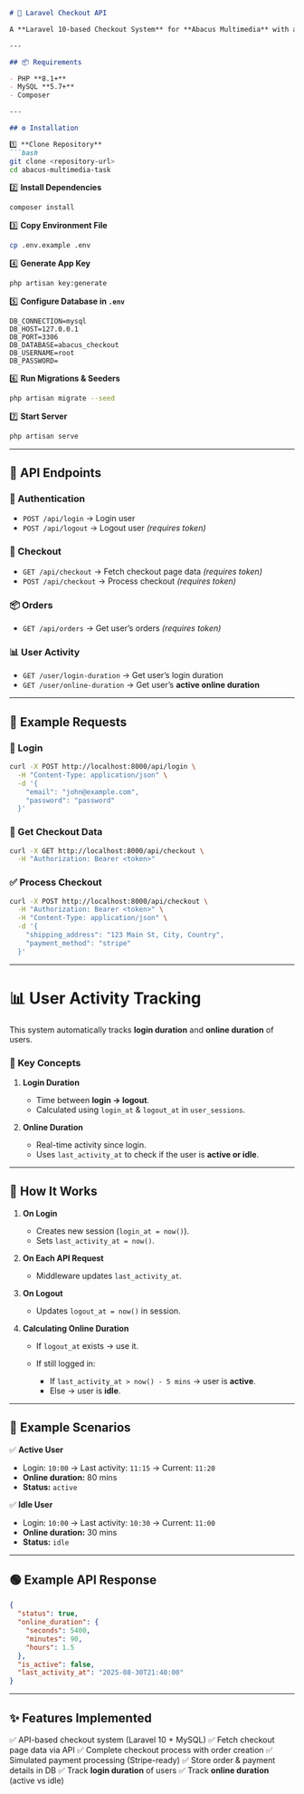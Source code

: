 ````markdown
# 🚀 Laravel Checkout API

A **Laravel 10-based Checkout System** for **Abacus Multimedia** with authentication, order processing, and **user activity tracking** (login & online duration).

---

## 📦 Requirements

- PHP **8.1+**
- MySQL **5.7+**
- Composer

---

## ⚙️ Installation

1️⃣ **Clone Repository**
```bash
git clone <repository-url>
cd abacus-multimedia-task
````

2️⃣ **Install Dependencies**

```bash
composer install
```

3️⃣ **Copy Environment File**

```bash
cp .env.example .env
```

4️⃣ **Generate App Key**

```bash
php artisan key:generate
```

5️⃣ **Configure Database in `.env`**

```env
DB_CONNECTION=mysql
DB_HOST=127.0.0.1
DB_PORT=3306
DB_DATABASE=abacus_checkout
DB_USERNAME=root
DB_PASSWORD=
```

6️⃣ **Run Migrations & Seeders**

```bash
php artisan migrate --seed
```

7️⃣ **Start Server**

```bash
php artisan serve
```

---

## 🔑 API Endpoints

### 🧑 Authentication

* `POST /api/login` → Login user
* `POST /api/logout` → Logout user *(requires token)*

### 🛒 Checkout

* `GET /api/checkout` → Fetch checkout page data *(requires token)*
* `POST /api/checkout` → Process checkout *(requires token)*

### 📦 Orders

* `GET /api/orders` → Get user’s orders *(requires token)*

### 📊 User Activity

* `GET /user/login-duration` → Get user’s login duration
* `GET /user/online-duration` → Get user’s **active online duration**

---

## 📌 Example Requests

### 🔐 Login

```bash
curl -X POST http://localhost:8000/api/login \
  -H "Content-Type: application/json" \
  -d '{
    "email": "john@example.com",
    "password": "password"
  }'
```

### 🛒 Get Checkout Data

```bash
curl -X GET http://localhost:8000/api/checkout \
  -H "Authorization: Bearer <token>"
```

### ✅ Process Checkout

```bash
curl -X POST http://localhost:8000/api/checkout \
  -H "Authorization: Bearer <token>" \
  -H "Content-Type: application/json" \
  -d '{
    "shipping_address": "123 Main St, City, Country",
    "payment_method": "stripe"
  }'
```

---

# 📊 User Activity Tracking

This system automatically tracks **login duration** and **online duration** of users.

### 🔹 Key Concepts

1. **Login Duration**

   * Time between **login → logout**.
   * Calculated using `login_at` & `logout_at` in `user_sessions`.

2. **Online Duration**

   * Real-time activity since login.
   * Uses `last_activity_at` to check if the user is **active or idle**.

---

## 🔄 How It Works

1. **On Login**

   * Creates new session (`login_at = now()`).
   * Sets `last_activity_at = now()`.

2. **On Each API Request**

   * Middleware updates `last_activity_at`.

3. **On Logout**

   * Updates `logout_at = now()` in session.

4. **Calculating Online Duration**

   * If `logout_at` exists → use it.
   * If still logged in:

     * If `last_activity_at > now() - 5 mins` → user is **active**.
     * Else → user is **idle**.

---

## 📖 Example Scenarios

✅ **Active User**

* Login: `10:00` → Last activity: `11:15` → Current: `11:20`
* **Online duration:** 80 mins
* **Status:** `active`

✅ **Idle User**

* Login: `10:00` → Last activity: `10:30` → Current: `11:00`
* **Online duration:** 30 mins
* **Status:** `idle`

---

## 🟢 Example API Response

```json
{
  "status": true,
  "online_duration": {
    "seconds": 5400,
    "minutes": 90,
    "hours": 1.5
  },
  "is_active": false,
  "last_activity_at": "2025-08-30T21:40:00"
}
```

---

## ✨ Features Implemented

✅ API-based checkout system (Laravel 10 + MySQL)
✅ Fetch checkout page data via API
✅ Complete checkout process with order creation
✅ Simulated payment processing (Stripe-ready)
✅ Store order & payment details in DB
✅ Track **login duration** of users
✅ Track **online duration** (active vs idle)



